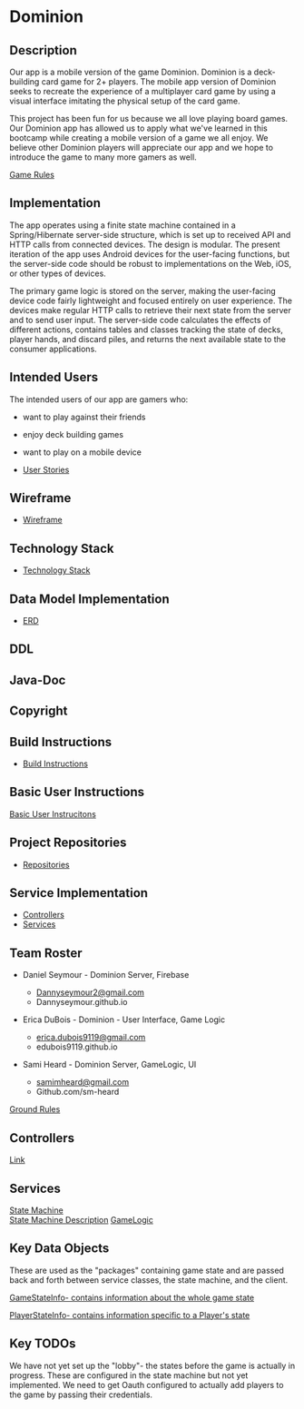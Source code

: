# Dominion

## Description
Our app is a mobile version of the game Dominion. Dominion is a deck-building card game for 2+ players.
The mobile app version of Dominion seeks to recreate the experience of a multiplayer card game by using 
a visual interface imitating the physical setup of the card game. 

This project has been fun for us because we all love playing board games. Our Dominion app has 
allowed us to apply what we've learned in this bootcamp while creating a mobile version of a game 
we all enjoy. We believe other Dominion players will appreciate our app and we hope to introduce the
game to many more gamers as well. 

[Game Rules](docs/game-rules.md)

## Implementation
The app operates using a finite state machine contained in a Spring/Hibernate server-side structure,
which is set up to received API and HTTP calls from connected devices. The design is modular. The present iteration
of the app uses Android devices for the user-facing functions, but the server-side code should be 
robust to implementations on the Web, iOS, or other types of devices. 

The primary game logic is stored on the server, making the user-facing device code fairly lightweight and focused
entirely on user experience. The devices make regular HTTP calls to retrieve their next state from the server and to 
send user input. The server-side code calculates the effects of different actions, contains tables and classes tracking the state
of decks, player hands, and discard piles, and returns the next available state to the consumer applications.


## Intended Users
The intended users of our app are gamers who:
* want to play against their friends
* enjoy deck building games
* want to play on a mobile device

* [User Stories](docs/user-stories.md)

## Wireframe 
* [Wireframe](docs/wireframe.md)

## Technology Stack
* [Technology Stack](docs/technology-stack.md)

## Data Model Implementation
* [ERD](/docs/data-model-implementation.md)

## DDL

## Java-Doc

## Copyright

## Build Instructions
* [Build Instructions](docs/build-instructions.md)

## Basic User Instructions
[Basic User Instrucitons](docs/basic-user-instructions.md)

##
## Project Repositories
* [Repositories](https://github.com/dominion-game/dominion-service/tree/master/src/main/java/edu/cnm/deepdive/dominionservice/model/dao)

## Service Implementation
* [Controllers](https://github.com/dominion-game/dominion-service/tree/master/src/main/java/edu/cnm/deepdive/dominionservice/controller)
* [Services](https://github.com/dominion-game/dominion-service/tree/master/src/main/java/edu/cnm/deepdive/dominionservice/service)

## Team Roster
* Daniel Seymour - Dominion Server, Firebase
    * Dannyseymour2@gmail.com
    * Dannyseymour.github.io
    
* Erica DuBois - Dominion - User Interface, Game Logic
    * erica.dubois9119@gmail.com
    * edubois9119.github.io
    
* Sami Heard - Dominion Server, GameLogic, UI
    * samimheard@gmail.com
    * Github.com/sm-heard


[Ground Rules](docs/ground-rules.md)

## Controllers
[Link](https://github.com/dominion-game/dominion-service/tree/master/src/main/java/edu/cnm/deepdive/dominionservice/controller)

## Services
[State Machine](https://github.com/dominion-game/dominion-service/blob/master/src/main/java/edu/cnm/deepdive/dominionservice/service/state/StateMachineConfig.java)   
[State Machine Description](/docs/state%20machine.jpg) 
[GameLogic](https://github.com/dominion-game/dominion-service/blob/master/src/main/java/edu/cnm/deepdive/dominionservice/service/GameLogic.java)


## Key Data Objects
These are used as the "packages" containing game state and are passed back and forth between service classes,
the state machine, and the client.

[GameStateInfo- contains information about the whole game state](https://github.com/dominion-game/dominion-service/blob/master/src/main/java/edu/cnm/deepdive/dominionservice/model/dto/GameStateInfo.java)

[PlayerStateInfo- contains information specific to a Player's state](https://github.com/dominion-game/dominion-service/blob/master/src/main/java/edu/cnm/deepdive/dominionservice/model/dto/PlayerStateInfo.java)

## Key TODOs
We have not yet set up the "lobby"- the states before the game is actually in progress. These are configured in the state machine but not yet implemented.
We need to get Oauth configured to actually add players to the game by passing their credentials.

